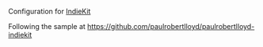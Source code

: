 Configuration for [IndieKit](https://getindiekit.com/)

Following the sample at https://github.com/paulrobertlloyd/paulrobertlloyd-indiekit
